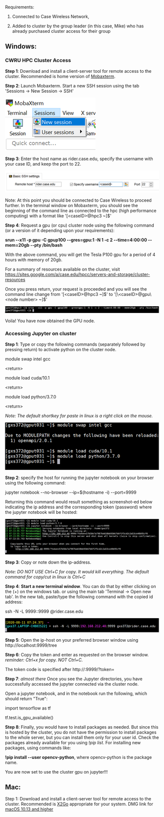 Requirements: 

1. Connected to Case Wireless Network, 

2. Added to cluster by the group leader (in this case, Mike) who has already purchased cluster access for their group

## Windows:

### CWRU HPC Cluster Access
**Step 1**: Download and install a client-server tool for remote access to the cluster. Recommended is home version of [Mobaxterm](https://mobaxterm.mobatek.net/download.html).

**Step 2**: Launch Mobaxterm. Start a new SSH session using the tab 'Sessions -> New Session -> SSH'

![windowsstep2.png](https://github.com/gundeep15/tech_support/blob/master/windowsstep2.png)

**Step 3**: Enter the host name as rider.case.edu, specify the username with your case ID, and keep the port to 22. 

![windowsstep3.png](https://github.com/gundeep15/tech_support/blob/master/windowsstep3.png)

Note: At this point you should be connected to Case Wireless to proceed further. In the terminal window on Mobaxterm, you should see the beginning of the command line as connected to the hpc (high performance computing) with a format like '[\<caseID>@hpc3 ~]$'

**Step 4**: Request a gpu (or cpu) cluster node using the following command (or a version of it depending upon your requirements): 

**srun --x11 -p gpu -C gpup100 --gres=gpu:1 -N 1 -c 2 --time=4:00:00 --mem=20gb --pty /bin/bash**

With the above command, you will get the Tesla P100 gpu for a period of 4 hours with memory of 20gb.

For a summary of resources available on the cluster, visit https://sites.google.com/a/case.edu/hpcc/servers-and-storage/cluster-resources

Once you press return, your request is proceeded and you will see the command line change from '[\<caseID>@hpc3 ~]$' to '[\<caseID>@gpu\<node number> ~]$'

![windowsstep4.png](https://github.com/gundeep15/tech_support/blob/master/windowsstep4.png)

Voila! You have now obtained the GPU node.

### Accessing Jupyter on cluster

**Step 1**: Type or copy the following commands (separately followed by pressing return) to activate python on the cluster node.

module swap intel gcc

\<return>

module load cuda/10.1

\<return>

module load python/3.7.0

\<return>

*Note: The default shortkey for paste in linux is a right click on the mouse.*

![jupyterstep1.png](https://github.com/gundeep15/tech_support/blob/master/jupyterstep1.png)

**Step 2**: specify the host for running the jupyter notebook on your browser using the following command:

jupyter notebook --no-browser --ip=$(hostname -i) --port=9999

Returning this command would result something as screenshot-ed below indicating the ip address and the corresponding token (password) where the jupyter notebook will be hosted:

![jupyterstep2.png](https://github.com/gundeep15/tech_support/blob/master/jupyterstep2.png)

**Step 3**: Copy or note down the ip-address. 

*Note: DO NOT USE Ctrl+C for copy. It would kill everything. The default command for copy/cut in linux is Ctrl+C*

**Step 4**: **Start a new terminal window**. You can do that by either clicking on the (+) on the windows tab. or using the main tab 'Terminal -> Open new tab'. In the new tab, paste/type the following command with the copied id address:

ssh -N -L 9999:<IP ADDRESS>:9999 <caseID>@rider.case.edu

![jupyterstep3.png](https://github.com/gundeep15/tech_support/blob/master/jupyterstep3.png)

**Step 5**: Open the ip-host on your preferred browser window using http://localhost:9999/tree

**Step 6**: Copy the token and enter as requested on the browser window. *reminder: Ctrl+x for copy. NOT Ctrl+C.*

The token code is specified after http://<IP ADDRESS>:9999/?token=<TOKEN to be copied and pasted into the browser window>

**Step 7**: *almost there* Once you see the Jupyter directories, you have successfully accessed the jupyter connected via the cluster node. 

Open a jupyter notebook, and in the notebook run the following, which should return "True":

import tensorflow as tf

tf.test.is_gpu_available() 

**Step 8**: Finally, you would have to install packages as needed. But since this is hosted by the cluster, you do not have the permission to install packages to the whole server, but you can install them only for your user id. Check the packages already available for you using *!pip list*. For installing new packages, using commands like:

**!pip install --user opencv-python**, where opencv-python is the package name.

You are now set to use the cluster gpu on jupyter!!!

## Mac:  
Step 1: Download and install a client-server tool for remote access to the cluster. Recommended is [X2Go](https://wiki.x2go.org/doku.php) appropriate for your system. DMG link for [macOS 10.13 and higher](https://code.x2go.org/releases/X2GoClient_latest_macosx_10_13.dmg) 

